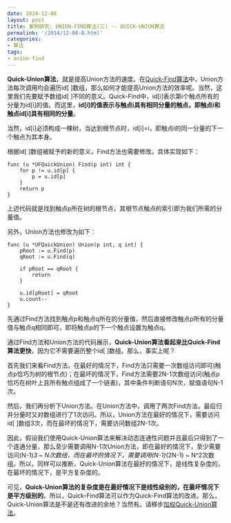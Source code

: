 ```yaml
---
date: 2014-12-08
layout: post
title: 案例研究: UNION-FIND算法(三) -- QUICK-UNION算法
permalink: '/2014/12-08-0.html'
categories:
- 算法
tags:
- union-find
---
```



**Quick-Union算法**，就是提高Union方法的速度。在[Quick-Find算法](https://zhujiefirst.github.io/2014/12-07-0.html)中，Union方法每次调用均会遍历id[ ]数组，那么如何才能提高Union方法的效率呢。当然，这里我们先要赋予数组id[ ]不同的意义。Quick-Find中，id[i]表示第i个触点所有的分量为id[i]的值。而这里，**id[i]的值表示与触点i具有相同分量的触点，即触点i和触点id[i]具有相同的分量**。

当然，id[i]必须构成一棵树，当达到根节点时，id[i]=i，即触点i的同一分量的下一个触点为其本身。

根据id[ ]数组被赋予的新的意义，Find方法也需要修改。具体实现如下：

	func (u *UFQuickUnion) Find(p int) int {
	    for p != u.id[p] {
	        p = u.id[p]
	    }
	    return p
	}

上述代码就是找到触点p所在树的根节点，其根节点触点的索引即为我们所需的分量值。

另外，Union方法也修改为如下：

	func (u *UFQuickUnion) Union(p int, q int) {
	    pRoot := u.Find(p)
	    qRoot := u.Find(q)
	 
	    if pRoot == qRoot {
	        return
	    }
	 
	    u.id[pRoot] = qRoot
	    u.count--
	}

先通过Find方法找到触点p和触点q所在的分量值，然后直接修改触点p所有的分量值与触点q相同即可，即将触点p的下一个触点设置为触点q。

通过Find方法和Union方法的代码展示，**Quick-Union算法看起来比Quick-Find算法更快**，因为它不需要遍历整个id[ ]数组。那么，事实上呢？

首先我们来看Find方法。在最好的情况下，Find方法只需要一次数组访问即可(触点p恰巧为树的根节点)；在最坏的情况下，Find方法需要2N-1次数组访问(触点p恰巧在树叶上且所有触点组成了一个链表)，其中条件判断语句N次，赋值语句N-1次。

然后，我们再分析下Union方法。在Union方法中，调用了两次Find方法，最后归并分量时又对数组进行了1次访问。所以，Union方法在最好的情况下，需要访问id[ ]数组3次，而在最坏的情况下，需要访问数组2N-1次。

因此，假设我们使用Quick-Union算法来解决动态连通性问题并且最后只得到了一个连通分量，那么至少需要调用N-1次Union方法，即在最好的情况下，至少需要访问(N-1)*3 ~ N次数组，而在最坏的情况下，需要调用(N-1)*(2N-1) ~ N^2次数组。所以，同样可以推断，Quick-Union算法在最好的情况下，是线性复杂度的，在最坏的情况下，是平方复杂度的。

可见，**Quick-Union算法的复杂度是在最好情况下是线性级别的，在最坏情况下是平方级别的**。所以，Quick-Find算法可以作为Quick-Find算法的改进。那么，Quick-Union算法是不是还有改进的余地？当然有。请移步[加权Quick-Union算法](https://zhujiefirst.github.io/2014/12-12-0.html)。